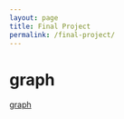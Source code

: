 ```yaml
---
layout: page
title: Final Project
permalink: /final-project/
---
```


# graph
[graph](../_includes/dickens_eliot_plot.html)